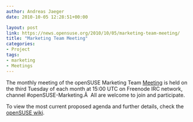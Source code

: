 ```yaml
---
author: Andreas Jaeger
date: 2010-10-05 12:28:51+00:00

layout: post
link: https://news.opensuse.org/2010/10/05/marketing-team-meeting/
title: "Marketing Team Meeting"
categories:
- Project
tags:
- marketing
- Meetings
---
```

The monthly meeting of the openSUSE Marketing Team [Meeting](http://en.opensuse.org/openSUSE:Marketing_meeting) is held on the third Tuesday of each month at 15:00 UTC on Freenode IRC network, channel #openSUSE-Marketing.Â  All are welcome to join and participate.

To view the most current proposed agenda and further details, check the [openSUSE wiki](http://en.opensuse.org/openSUSE:Marketing_meeting).		
